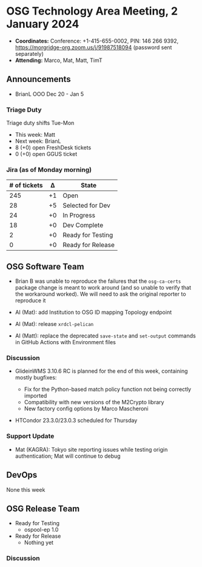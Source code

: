 # OSG Technology Area Meeting, 2 January 2024

-   **Coordinates:** Conference: +1-415-655-0002, PIN: 146 266 9392,
    <https://morgridge-org.zoom.us/j/91987518094> (password sent separately)
-   **Attending:** Marco, Mat, Matt, TimT

## Announcements

-   BrianL OOO Dec 20 - Jan 5

### Triage Duty

Triage duty shifts Tue-Mon

-   This week: Matt
-   Next week: BrianL
-   8 (+0) open FreshDesk tickets
-   0 (+0) open GGUS ticket

### Jira (as of Monday morning)

| # of tickets | &Delta; | State             |
|--------------|---------|-------------------|
| 245          | +1      | Open              |
| 28           | +5      | Selected for Dev  |
| 24           | +0      | In Progress       |
| 18           | +0      | Dev Complete      |
| 2            | +0      | Ready for Testing |
| 0            | +0      | Ready for Release |

## OSG Software Team

-   Brian B was unable to reproduce the failures that the `osg-ca-certs` package change is meant to work around
    (and so unable to verify that the workaround worked).
    We will need to ask the original reporter to reproduce it

-   AI (Mat): add Institution to OSG ID mapping Topology endpoint
-   AI (Mat): release `xrdcl-pelican`
-   AI (Matt): replace the deprecated `save-state` and `set-output` commands in GitHub Actions with Environment files

<!-- from last time
Miscellaneous:
-   AI (BrianL, Mat): deploy ITB OSDF Pelican origin
-   AI (Matt): build OSDF cache helm chart

Remaining OSG 23 items <https://opensciencegrid.atlassian.net/browse/SOFTWARE-5503>.
-   AI (Matt): Figure out if we need VOMS for EL9/an update to EL8
-   AI (BrianL): Finish transition of internal containers to OSG 23
-   AI (Mat): Investigate automatically regenerating development/minefield repos

-->

### Discussion

-   GlideinWMS 3.10.6 RC is planned for the end of this week, containing mostly bugfixes:
    -   Fix for the Python-based match policy function not being correctly imported
    -   Compatibility with new versions of the M2Crypto library
    -   New factory config options by Marco Mascheroni

-   HTCondor 23.3.0/23.0.3 scheduled for Thursday


### Support Update

-   Mat (KAGRA): Tokyo site reporting issues while testing origin authentication;
    Mat will continue to debug

## DevOps

None this week

## OSG Release Team

-   Ready for Testing
    -   ospool-ep 1.0
-   Ready for Release
    -   Nothing yet
 
### Discussion


